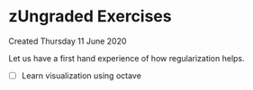 # zUngraded Exercises
Created Thursday 11 June 2020

Let us have a first hand experience of how regularization helps.

* ☐ Learn visualization using octave


